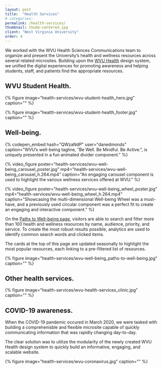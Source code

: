```yaml
---
layout: post
title:  "Health Services"
# categories: 
permalink: /health-services/
thumbnail: thumb-centered.jpg
client: "West Virginia University"
order: 4
---
```


We worked with the WVU Health Sciences Communications team to organize and present the University’s health and wellness resources across several related microsites. Building upon the [WVU Health](/wvu-health/) design system, we unified the digital experiences for promoting awareness and helping students, staff, and patients find the appropriate resources.

<!-- [screenshot of wellness footer] -->

## WVU Student Health.

{% figure image="health-services/wvu-student-health_hero.jpg" caption="" %}

{% figure image="health-services/wvu-student-health_footer.jpg" caption="" %}

## Well-being.

{% codepen_embed hash="QWzaNdP" user="danedmonds" caption="WVU’s well-being tagline, “Be Well. Be Mindful. Be Active.”, is uniquely presented in a fun animated divider component." %}

{% video_figure poster="health-services/wvu-well-being_carousel_poster.jpg" mp4="health-services/wvu-well-being_carousel_h.264.mp4" caption="An engaging carousel component is used to highlight the various wellness services offered at WVU." %}

{% video_figure poster="health-services/wvu-well-being_wheel_poster.jpg" mp4="health-services/wvu-well-being_wheel_h.264.mp4" caption="Showcasing the multi-dimensional Well-being Wheel was a must-have, and a previously used circular component was a perfect fit to create an engaging and interactive component." %}

On the [Paths to Well-being page](https://health.wvu.edu/well-being/paths-to-well-being/), visitors are able to search and filter more than 100 health and wellness resources by name, audience, priority, and service. To create the most robust results possible, analytics are used to identify common search words and clicked items. 

The cards at the top of this page are updated seasonally to highlight the most popular resources, each linking to a pre-filtered list of resources.

{% figure image="health-services/wvu-well-being_paths-to-well-being.jpg" caption="" %}

## Other health services.

{% figure image="health-services/wvu-health-services_clinic.jpg" caption="" %}

## COVID-19 awareness.

When the COVID-19 pandemic occured in March 2020, we were tasked with building a comprehenisble and flexible microsite capable of quickly communicating information that was rapidly changing day-to-day. 

The clear solution was to utilize the modularity of the newly created WVU Health design system to quickly build an informative, engaging, and scalable website.

{% figure image="health-services/wvu-coronavirus.jpg" caption="" %}
